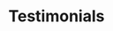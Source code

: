 ---
title: Testimonials
excerpt: This is the Testimonials archive excerpt.
topics: [ ]

seo_title: Testimonials about working with Paul Shryock

content_type: archive
layout: testimonials
body_class: [
	archive,
	testimonials
]
---